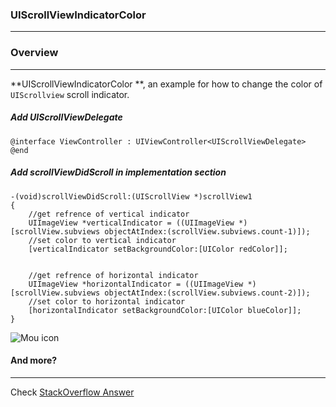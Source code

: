 ### UIScrollViewIndicatorColor
-----------------------------

### Overview
------------

**UIScrollViewIndicatorColor
**, an example for how to change the color of `UIScrollview` scroll indicator.

##### Add UIScrollViewDelegate

	@interface ViewController : UIViewController<UIScrollViewDelegate>
	@end 

##### Add scrollViewDidScroll in implementation section

	-(void)scrollViewDidScroll:(UIScrollView *)scrollView1
	{
    	//get refrence of vertical indicator
    	UIImageView *verticalIndicator = ((UIImageView *)[scrollView.subviews objectAtIndex:(scrollView.subviews.count-1)]);
    	//set color to vertical indicator
    	[verticalIndicator setBackgroundColor:[UIColor redColor]];


    	//get refrence of horizontal indicator
    	UIImageView *horizontalIndicator = ((UIImageView *)[scrollView.subviews objectAtIndex:(scrollView.subviews.count-2)]);
    	//set color to horizontal indicator
    	[horizontalIndicator setBackgroundColor:[UIColor blueColor]];
	}

![Mou icon](http://i.stack.imgur.com/jW54M.png)

#### And more?
-------------

Check [StackOverflow Answer](http://stackoverflow.com/questions/12005187/ios-changing-uiscrollview-scrollbar-color-to-different-colors/28718210#28718210)
